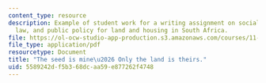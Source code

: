 ```yaml
---
content_type: resource
description: Example of student work for a writing assignment on social movements,
  law, and public policy for land and housing in South Africa.
file: https://ol-ocw-studio-app-production.s3.amazonaws.com/courses/11-166-law-social-movements-and-public-policy-comparative-and-international-experience-spring-2012/5589242df5b368dcaa59e877262f4748_MIT11_166S12_studentpaper.pdf
file_type: application/pdf
resourcetype: Document
title: "The seed is mine\u2026 Only the land is theirs."
uid: 5589242d-f5b3-68dc-aa59-e877262f4748
---
```

